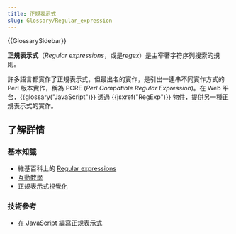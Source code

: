 ```yaml
---
title: 正規表示式
slug: Glossary/Regular_expression
---
```


{{GlossarySidebar}}

**正規表示式**（_Regular expressions_，或是*regex*）是主宰著字符序列搜索的規則。

許多語言都實作了正規表示式，但最出名的實作，是引出一連串不同實作方式的 Perl 版本實作，稱為 PCRE (_Perl Compatible Regular Expression_)。在 Web 平台，{{glossary("JavaScript")}} 透過 {{jsxref("RegExp")}} 物件，提供另一種正規表示式的實作。

## 了解詳情

### 基本知識

- 維基百科上的 [Regular expressions](https://zh.wikipedia.org/wiki/Regular_expressions)
- [互動教學](http://regexone.com/)
- [正規表示式視覺化](http://regexper.com/)

### 技術參考

- [在 JavaScript 編寫正規表示式](/zh-TW/docs/Web/JavaScript/Guide/Regular_expressions)
